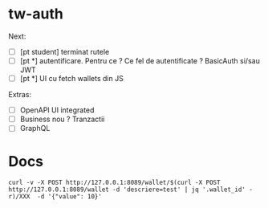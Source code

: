 # tw-auth

Next:

* [ ] [pt student] terminat rutele
* [ ] [pt *] autentificare. Pentru ce ? Ce fel de autentificate ?  BasicAuth si/sau JWT
* [ ] [pt *] UI cu fetch wallets din JS

Extras:
* [ ] OpenAPI UI integrated
* [ ] Business nou ? Tranzactii
* [ ] GraphQL

# Docs

`curl -v -X POST http://127.0.0.1:8089/wallet/$(curl -X POST http://127.0.0.1:8089/wallet -d 'descriere=test' | jq '.wallet_id' -r)/XXX  -d '{"value": 10}'`
